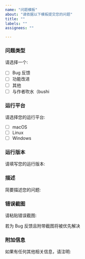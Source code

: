 ```yaml
---
name: "问题模板"
about: "请依据以下模板提交您的问题"
title: ""
labels: ""
assignees: ""

---
```


### 问题类型
请选择一个:
- [ ] Bug 反馈
- [ ] 功能改进
- [ ] 其他
- [ ] 与作者吹水（bushi

### 运行平台
请选择您的运行平台:
- [ ] macOS
- [ ] Linux
- [ ] Windows

### 运行版本
请填写您的运行版本:

### 描述
简要描述您的问题:

### 错误截图
请粘贴错误截图:

若为 Bug 反馈且附带截图将被优先解决
### 附加信息
如果有任何其他相关信息，请注明: